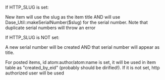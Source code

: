 If HTTP\_SLUG is set:

New item will use the slug as the item title AND will use Dase\_Util::makeSerialNumber($slug) for the serial number.  Note that duplicate serial numbers will throw an error

If HTTP\_SLUG is NOT set:

A new serial number will be created AND that serial number will appear as title.

For posted items, id atom:author/atom:name is set, it will be used in item table as "created\_by\_eid" (probably should be dirified!).  If it is not set, http authorized user will be used